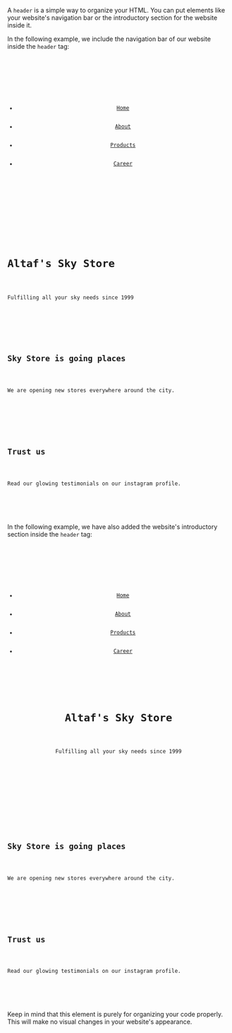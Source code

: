 A `header` is a simple way to organize your
HTML. You can put elements like your website's
navigation bar or the introductory section
for the website inside it.

In the following example, we
include the navigation bar of
our website inside the `header`
tag:

<Editor lang="html">
<code>
<body>
    <header>
        <ul>
            <li><a href="/home">Home</a></li>
            <li><a href="/about">About</a></li>
            <li><a href="/products">Products</a></li>
            <li><a href="/career">Career</a></li>
        </ul>
    </header>
    <div>
        <h1>Altaf's Sky Store</h1>
        <p>Fulfilling all your sky needs since 1999</p>
    </div>
    <div>
        <h2>Sky Store is going places</h2>
        <p>We are opening new stores everywhere around the city.</p>
    </div>
    <div>
        <h2>Trust us</h2>
        <p>Read our glowing testimonials on our instagram profile.</p>
    </div>
</body>
</code>
</Editor>

In the following example, we have
also added the website's introductory
section inside the `header` tag:

<Editor lang="html">
<code>
<body>
    <header>
        <ul>
            <li><a href="/home">Home</a></li>
            <li><a href="/about">About</a></li>
            <li><a href="/products">Products</a></li>
            <li><a href="/career">Career</a></li>
        </ul>
        <div>
            <h1>Altaf's Sky Store</h1>
            <p>Fulfilling all your sky needs since 1999</p>
        </div>
    </header>
    <div>
        <h2>Sky Store is going places</h2>
        <p>We are opening new stores everywhere around the city.</p>
    </div>
    <div>
        <h2>Trust us</h2>
        <p>Read our glowing testimonials on our instagram profile.</p>
    </div>
</body>
</code>
</Editor>

Keep in mind that this element is
purely for organizing your code properly.
This will make no visual changes
in your website's appearance.